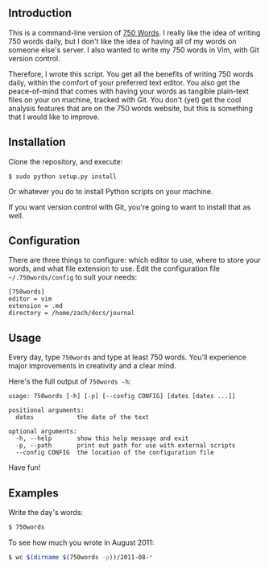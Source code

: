 Introduction
------------

This is a command-line version of [750 Words][]. I really like the idea
of writing 750 words daily, but I don't like the idea of having all of
my words on someone else's server. I also wanted to write my 750 words
in Vim, with Git version control.

Therefore, I wrote this script. You get all the benefits of writing 750
words daily, within the comfort of your preferred text editor. You also
get the peace-of-mind that comes with having your words as tangible
plain-text files on your on machine, tracked with Git. You don't (yet)
get the cool analysis features that are on the 750 words website, but
this is something that I would like to improve.

Installation
------------

Clone the repository, and execute:

    $ sudo python setup.py install

Or whatever you do to install Python scripts on your machine.

If you want version control with Git, you're going to want to install
that as well.

Configuration
-------------

There are three things to configure: which editor to use, where to store
your words, and what file extension to use. Edit the configuration file
`~/.750words/config` to suit your needs:

    [750words]
    editor = vim
    extension = .md
    directory = /home/zach/docs/journal

Usage
-----

Every day, type `750words` and type at least 750 words. You'll
experience major improvements in creativity and a clear mind.

Here's the full output of `750words -h`:

    usage: 750words [-h] [-p] [--config CONFIG] [dates [dates ...]]

    positional arguments:
      dates            the date of the text

    optional arguments:
      -h, --help       show this help message and exit
      -p, --path       print out path for use with external scripts
      --config CONFIG  the location of the configuration file

Have fun!

Examples
--------

Write the day's words:

```bash
$ 750words
```

To see how much you wrote in August 2011:

```bash
$ wc $(dirname $(750words -p))/2011-08-*
```

  [750 Words]: http://750words.com/
